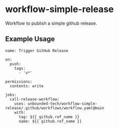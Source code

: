 # workflow-simple-release

Workflow to publish a simple github release.

## Example Usage

```
name: Trigger GitHub Release

on:
  push:
    tags:
      - 'v*'

permissions:
  contents: write

jobs:
  call-release-workflow:
    uses: unbounded-tech/workflow-simple-release/.github/workflows/workflow.yaml@main
    with:
      tag: ${{ github.ref_name }}
      name: ${{ github.ref_name }}
```
